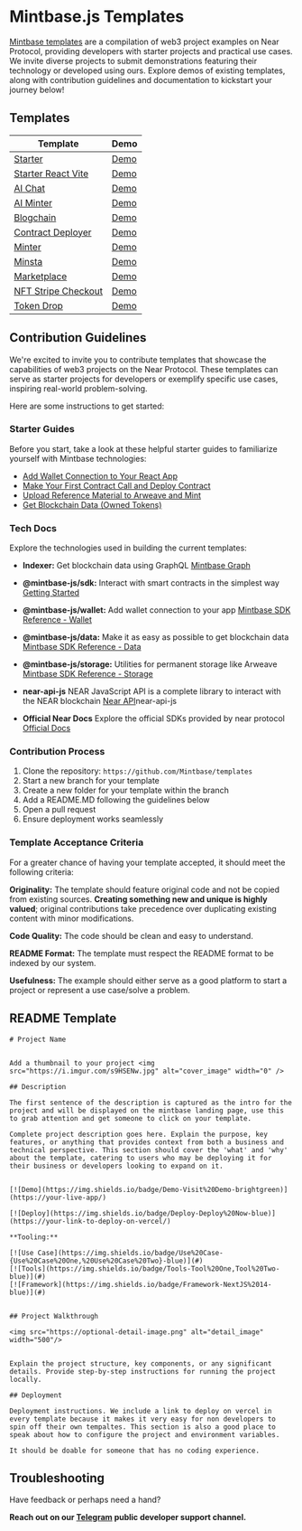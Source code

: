 # Mintbase.js Templates
[Mintbase templates](http://templates.mintbase.xyz) are a compilation of web3 project examples on Near Protocol, providing developers with starter projects and practical use cases. We invite diverse projects to submit demonstrations featuring their technology or developed using ours. Explore demos of existing templates, along with contribution guidelines and documentation to kickstart your journey below!

## Templates

  
| Template | Demo |
|--|--|
| [Starter](./starter/next-js/) | [Demo](https://starter.mintbase.xyz/) |
| [Starter React Vite](./starter/react-vite/)| [Demo](https://starter-react-vite.mintbase.xyz/) |
| [AI Chat](./ai-chat) | [Demo](https://ai-chat.mintbase.xyz/) |
| [AI Minter](./ai-minter/) | [Demo](https://ai-minter.mintbase.xyz/) |
| [Blogchain](./blogchain/) | [Demo](https://blogchain.mintbase.xyz) |
| [Contract Deployer](./contract-deployer/) | [Demo](https://contract-deployer-template.mintbase.xyz/) |
| [Minter](./minter/) | [Demo](https://minter.mintbase.xyz/) |
| [Minsta](https://github.com/Mintbase/minsta) | [Demo](https://minsta.mintbase.xyz/) |
| [Marketplace](./marketplace/) | [Demo](https://marketplace-template.mintbase.xyz/) |
| [NFT Stripe Checkout](./nft-stripe-checkout/) | [Demo](https://nft-stripe-checkout.mintbase.xyz/) 
| [Token Drop](./simple-token-drop) | [Demo](https://token-drop-template.mintbase.xyz/) |


## Contribution Guidelines

We're excited to invite you to contribute templates that showcase the capabilities of web3 projects on the Near Protocol. These templates can serve as starter projects for developers or exemplify specific use cases, inspiring real-world problem-solving. 

Here are some instructions to get started:

### Starter Guides

Before you start, take a look at these helpful starter guides to familiarize yourself with Mintbase technologies:

- [Add Wallet Connection to Your React App](https://docs.mintbase.xyz/dev/getting-started/add-wallet-connection-to-your-react-app)
- [Make Your First Contract Call and Deploy Contract](https://docs.mintbase.xyz/dev/getting-started/make-your-first-contract-call-deploycontract)
- [Upload Reference Material to Arweave and Mint](https://docs.mintbase.xyz/dev/getting-started/upload-reference-material-to-arweave-and-mint)
- [Get Blockchain Data (Owned Tokens)](https://docs.mintbase.xyz/dev/getting-started/get-blockchain-data-ownedtokens)

### Tech Docs

Explore the technologies used in building the current templates:

- **Indexer:** Get blockchain data using GraphQL [Mintbase Graph](https://docs.mintbase.xyz/dev/mintbase-graph)
- **@mintbase-js/sdk:** Interact with smart contracts in the simplest way [Getting Started](https://docs.mintbase.xyz/dev/getting-started)
- **@mintbase-js/wallet:** Add wallet connection to your app [Mintbase SDK Reference - Wallet](https://docs.mintbase.xyz/dev/mintbase-sdk-ref/wallet)
- **@mintbase-js/data:** Make it as easy as possible to get blockchain data [Mintbase SDK Reference - Data](https://docs.mintbase.xyz/dev/mintbase-sdk-ref/data)
- **@mintbase-js/storage:** Utilities for permanent storage like Arweave [Mintbase SDK Reference - Storage](https://docs.mintbase.xyz/dev/mintbase-sdk-ref/storage)

- **near-api-js** NEAR JavaScript API is a complete library to interact with the NEAR blockchain [Near API](https://github.com/near/)near-api-js
- **Official Near Docs** Explore the official SDKs provided by near protocol [Official Docs](https://docs.near.org/)

### Contribution Process

1. Clone the repository: `https://github.com/Mintbase/templates`
2. Start a new branch for your template
3. Create a new folder for your template within the branch
4. Add a README.MD following the guidelines below
5. Open a pull request
6. Ensure deployment works seamlessly

### Template Acceptance Criteria

For a greater chance of having your template accepted, it should meet the following criteria:

**Originality:** The template should feature original code and not be copied from existing sources. **Creating something new and unique is highly valued**; original contributions take precedence over duplicating existing content with minor modifications.

**Code Quality:** The code should be clean and easy to understand.

**README Format:** The template must respect the README format to be indexed by our system.

**Usefulness:** The example should either serve as a good platform to start a project or represent a use case/solve a problem.


 ## README Template

``````
# Project Name


Add a thumbnail to your project <img src="https://i.imgur.com/s9HSENw.jpg" alt="cover_image" width="0" />

## Description

The first sentence of the description is captured as the intro for the project and will be displayed on the mintbase landing page, use this to grab attention and get someone to click on your template.

Complete project description goes here. Explain the purpose, key features, or anything that provides context from both a business and technical perspective. This section should cover the 'what' and 'why' about the template, catering to users who may be deploying it for their business or developers looking to expand on it. 


[![Demo](https://img.shields.io/badge/Demo-Visit%20Demo-brightgreen)](https://your-live-app/)

[![Deploy](https://img.shields.io/badge/Deploy-Deploy%20Now-blue)](https://your-link-to-deploy-on-vercel/)

**Tooling:**

[![Use Case](https://img.shields.io/badge/Use%20Case-{Use%20Case%20One,%20Use%20Case%20Two}-blue)](#)
[![Tools](https://img.shields.io/badge/Tools-Tool%20One,Tool%20Two-blue)](#)
[![Framework](https://img.shields.io/badge/Framework-NextJS%2014-blue)](#)


## Project Walkthrough

<img src="https://optional-detail-image.png" alt="detail_image" width="500"/>


Explain the project structure, key components, or any significant details. Provide step-by-step instructions for running the project locally.

## Deployment 

Deployment instructions. We include a link to deploy on vercel in every template because it makes it very easy for non developers to spin off their own tempaltes. This section is also a good place to speak about how to configure the project and environment variables.

It should be doable for someone that has no coding experience.
``````

## Troubleshooting

Have feedback or perhaps need a hand?

**Reach out on our  [Telegram](https://t.me/mintdev)  public developer support channel.**


<img src="https://i.imgur.com/zLtJSTw.jpg" alt="detail_image" width="0" />

